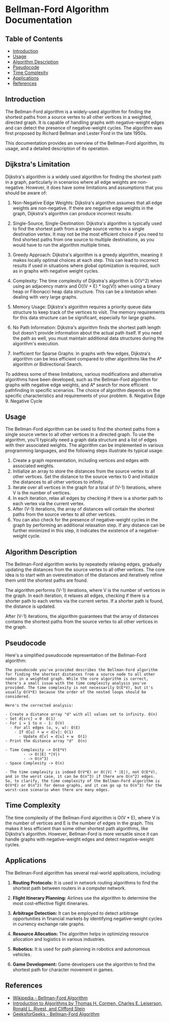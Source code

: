 # Bellman-Ford Algorithm Documentation

## Table of Contents
- [Introduction](#introduction)
- [Usage](#usage)
- [Algorithm Description](#algorithm-description)
- [Pseudocode](#pseudocode)
- [Time Complexity](#time-complexity)
- [Applications](#applications)
- [References](#references)

## Introduction

The Bellman-Ford algorithm is a widely-used algorithm for finding the shortest paths from a source vertex to all other vertices in a weighted, directed graph. It is capable of handling graphs with negative-weight edges and can detect the presence of negative-weight cycles. The algorithm was first proposed by Richard Bellman and Lester Ford in the late 1950s.

This documentation provides an overview of the Bellman-Ford algorithm, its usage, and a detailed description of its operation.

## Dijkstra's Limitation

Dijkstra's algorithm is a widely used algorithm for finding the shortest path in a graph, particularly in scenarios where all edge weights are non-negative. However, it does have some limitations and assumptions that you should be aware of:

1. Non-Negative Edge Weights: Dijkstra's algorithm assumes that all edge weights are non-negative. If there are negative edge weights in the graph, Dijkstra's algorithm can produce incorrect results.

2. Single-Source, Single-Destination: Dijkstra's algorithm is typically used to find the shortest path from a single source vertex to a single destination vertex. It may not be the most efficient choice if you need to find shortest paths from one source to multiple destinations, as you would have to run the algorithm multiple times.

3. Greedy Approach: Dijkstra's algorithm is a greedy algorithm, meaning it makes locally optimal choices at each step. This can lead to incorrect results if used in situations where global optimization is required, such as in graphs with negative weight cycles.

4. Complexity: The time complexity of Dijkstra's algorithm is O(V^2) when using an adjacency matrix and O((V + E) * log(V)) when using a binary heap or Fibonacci heap data structure. This can be a limitation when dealing with very large graphs.

5. Memory Usage: Dijkstra's algorithm requires a priority queue data structure to keep track of the vertices to visit. The memory requirements for this data structure can be significant, especially for large graphs.

6. No Path Information: Dijkstra's algorithm finds the shortest path length but doesn't provide information about the actual path itself. If you need the path as well, you must maintain additional data structures during the algorithm's execution.

7. Inefficient for Sparse Graphs: In graphs with few edges, Dijkstra's algorithm can be less efficient compared to other algorithms like the A* algorithm or Bidirectional Search.

To address some of these limitations, various modifications and alternative algorithms have been developed, such as the Bellman-Ford algorithm for graphs with negative edge weights, and A* search for more efficient pathfinding in specific scenarios. The choice of algorithm depends on the specific characteristics and requirements of your problem.
8. Negative Edge
9. Negative Cycle

## Usage

The Bellman-Ford algorithm can be used to find the shortest paths from a single source vertex to all other vertices in a directed graph. To use the algorithm, you'll typically need a graph data structure and a list of edges with their associated weights. The algorithm can be implemented in various programming languages, and the following steps illustrate its typical usage:

1. Create a graph representation, including vertices and edges with associated weights.
2. Initialize an array to store the distances from the source vertex to all other vertices. Set the distance to the source vertex to 0 and initialize the distances to all other vertices to infinity.
3. Iterate over all vertices in the graph for a total of (V-1) iterations, where V is the number of vertices.
4. In each iteration, relax all edges by checking if there is a shorter path to each vertex via the current vertex.
5. After (V-1) iterations, the array of distances will contain the shortest paths from the source vertex to all other vertices.
6. You can also check for the presence of negative-weight cycles in the graph by performing an additional relaxation step. If any distance can be further minimized in this step, it indicates the existence of a negative-weight cycle.

## Algorithm Description

The Bellman-Ford algorithm works by repeatedly relaxing edges, gradually updating the distances from the source vertex to all other vertices. The core idea is to start with an overestimation of the distances and iteratively refine them until the shortest paths are found.

The algorithm performs (V-1) iterations, where V is the number of vertices in the graph. In each iteration, it relaxes all edges, checking if there is a shorter path to each vertex via the current vertex. If a shorter path is found, the distance is updated.

After (V-1) iterations, the algorithm guarantees that the array of distances contains the shortest paths from the source vertex to all other vertices in the graph.

## Pseudocode

Here's a simplified pseudocode representation of the Bellman-Ford algorithm:

```plaintext
The pseudocode you've provided describes the Bellman-Ford algorithm for finding the shortest distances from a source node to all other nodes in a weighted graph. While the core algorithm is correct, there's a small issue with the time complexity analysis you've provided. The time complexity is not necessarily O(E*V), but it's usually O(V*E) because the order of the nested loops should be considered.

Here's the corrected analysis:

- Create a distance array "d" with all values set to infinity. O(n)
- Set d[src] = 0  O(1)
- For i = 1 to n - 1: O(V)
  - For all edges (u, v, w): O(E)
    - If d[u] + w < d[v]: O(1)
      - Update d[v] = d[u] + w  O(1)
- Print the distance array "d"  O(n)

- Time Complexity -> O(E*V)
		- -> O(|E| *|V|)
		- -> O(n^3)
- Space Complexity -> O(n)

- The time complexity is indeed O(V*E) or O(|V| * |E|), not O(E*V), and in the worst case, it can be O(n^3) if there are O(n^2) edges.
So, to clarify, the time complexity of the Bellman-Ford algorithm is O(V*E) or O(n^2) for dense graphs, and it can go up to O(n^3) for the worst-case scenario when there are many edges.
```

## Time Complexity

The time complexity of the Bellman-Ford algorithm is O(V * E), where V is the number of vertices and E is the number of edges in the graph. This makes it less efficient than some other shortest path algorithms, like Dijkstra's algorithm. However, Bellman-Ford is more versatile since it can handle graphs with negative-weight edges and detect negative-weight cycles.

## Applications

The Bellman-Ford algorithm has several real-world applications, including:

1. **Routing Protocols:** It is used in network routing algorithms to find the shortest path between routers in a computer network.

2. **Flight Itinerary Planning:** Airlines use the algorithm to determine the most cost-effective flight itineraries.

3. **Arbitrage Detection:** It can be employed to detect arbitrage opportunities in financial markets by identifying negative-weight cycles in currency exchange rate graphs.

4. **Resource Allocation:** The algorithm helps in optimizing resource allocation and logistics in various industries.

5. **Robotics:** It is used for path planning in robotics and autonomous vehicles.

6. **Game Development:** Game developers use the algorithm to find the shortest path for character movement in games.

## References

- [Wikipedia - Bellman-Ford Algorithm](https://en.wikipedia.org/wiki/Bellman%E2%80%93Ford_algorithm)
- [Introduction to Algorithms by Thomas H. Cormen, Charles E. Leiserson, Ronald L. Rivest, and Clifford Stein](https://mitpress.mit.edu/books/introduction-algorithms)
- [GeeksforGeeks - Bellman-Ford Algorithm](https://www.geeksforgeeks.org/bellman-ford-algorithm-dp-23/)


